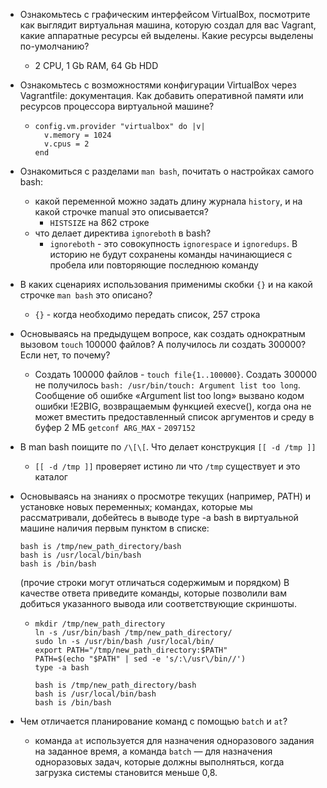 - Ознакомьтесь с графическим интерфейсом VirtualBox, посмотрите как выглядит виртуальная машина, которую создал 
для вас Vagrant, какие аппаратные ресурсы ей выделены. Какие ресурсы выделены по-умолчанию?
  - 2 CPU, 1 Gb RAM, 64 Gb HDD
- Ознакомьтесь с возможностями конфигурации VirtualBox через Vagrantfile: документация. Как добавить оперативной памяти 
или ресурсов процессора виртуальной машине?
   - ```
     config.vm.provider "virtualbox" do |v|
       v.memory = 1024
       v.cpus = 2
     end
     ```
- Ознакомиться с разделами `man bash`, почитать о настройках самого bash:
  - какой переменной можно задать длину журнала `history`, и на какой строчке manual это описывается?
    - `HISTSIZE` на 862 строке
  - что делает директива `ignoreboth` в bash?
    - `ignoreboth` - это совокупность `ignorespace` и `ignoredups`. В историю не будут сохранены команды начинающиеся
      с пробела или повторяющие последнюю команду

- В каких сценариях использования применимы скобки `{}` и на какой строчке `man bash` это описано?
  - `{}` - когда необходимо передать список, 257 строка
- Основываясь на предыдущем вопросе, как создать однократным вызовом `touch` 100000 файлов?
А получилось ли создать 300000? Если нет, то почему?
  - Создать 100000 файлов - `touch file{1..100000}`. Создать 300000 не получилось `bash: /usr/bin/touch: Argument list too long`.
Сообщение об ошибке «Argument list too long» вызвано кодом ошибки !E2BIG, возвращаемым функцией execve(),
когда она не может вместить предоставленный список аргументов и среду в буфер 2 МБ `getconf ARG_MAX` - `2097152`

- В man bash поищите по `/\[\[`. Что делает конструкция `[[ -d /tmp ]]`
   * `[[ -d /tmp ]]` проверяет истино ли что `/tmp` существует и это каталог

- Основываясь на знаниях о просмотре текущих (например, PATH) и установке новых переменных; командах, которые
мы рассматривали, добейтесь в выводе type -a bash в виртуальной машине наличия первым пунктом в списке:

  ```
  bash is /tmp/new_path_directory/bash
  bash is /usr/local/bin/bash
  bash is /bin/bash
  ```
  
  (прочие строки могут отличаться содержимым и порядком) В качестве ответа приведите команды, которые позволили 
вам добиться указанного вывода или соответствующие скриншоты.

  - 
    ```
    mkdir /tmp/new_path_directory
    ln -s /usr/bin/bash /tmp/new_path_directory/
    sudo ln -s /usr/bin/bash /usr/local/bin/
    export PATH="/tmp/new_path_directory:$PATH"
    PATH=$(echo "$PATH" | sed -e 's/:\/usr\/bin//')
    type -a bash
    ```
    ```
    bash is /tmp/new_path_directory/bash
    bash is /usr/local/bin/bash
    bash is /bin/bash
    ```
- Чем отличается планирование команд с помощью `batch` и `at`?
  - команда `at` используется для назначения одноразового задания на заданное время, а команда `batch` — для назначения 
одноразовых задач, которые должны выполняться, когда загрузка системы становится меньше 0,8.